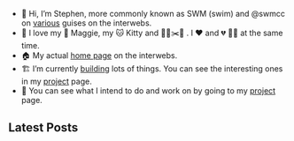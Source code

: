 - 👋 Hi, I’m Stephen, more commonly known as SWM (swim) and @swmcc on [various](https://links.swm.cc) guises on the interwebs.
- 💞️ I love my 🐶 Maggie, my 🐱 Kitty and 👨‍🌾✂️🌳 . I ❤️ and 💔 🏌️‍♂️ at the same time.
- 🏠 My actual [home page](https://swm.cc) on the interwebs.
- 🏗 I’m currently [building](https://changelog.swm.cc) lots of things. You can see the interesting ones in my [project](https://swm.cc/projects) page.
- 💼 You can see what I intend to do and work on by going to my [project](https://github.com/users/swmcc/projects/6) page.

## Latest Posts

<!-- BLOG-POST-LIST:START -->
<!-- BLOG-POST-LIST:END -->
